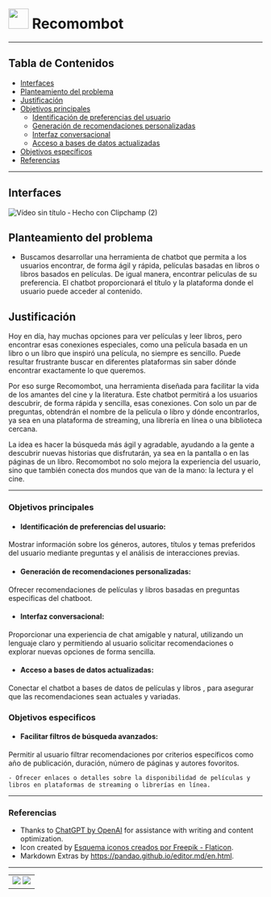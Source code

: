 # <img src="https://i.postimg.cc/sXB7FHWp/ab333333.png" height =40px>  Recomombot
--- 
## Tabla de Contenidos

- [Interfaces](#interfaces)
- [Planteamiento del problema](#planteamiento-del-problema)
- [Justificación](#justificación)
- [Objetivos principales](#objetivos-principales)
  - [Identificación de preferencias del usuario](#identificación-de-preferencias-del-usuario)
  - [Generación de recomendaciones personalizadas](#generación-de-recomendaciones-personalizadas)
  - [Interfaz conversacional](#interfaz-conversacional)
  - [Acceso a bases de datos actualizadas](#acceso-a-bases-de-datos-actualizadas)
- [Objetivos específicos](#objetivos-específicos)
- [Referencias](#referencias)
  
--- 
## Interfaces

![Vídeo sin título ‐ Hecho con Clipchamp (2)](https://github.com/user-attachments/assets/afc63eba-a2d8-4592-a83b-187c6d7aad59)

## Planteamiento del problema

- Buscamos desarrollar una herramienta de chatbot que permita a los usuarios encontrar, de forma ágil y rápida, películas basadas en libros o libros basados en películas. De igual manera, encontrar peliculas de su preferencia. El chatbot proporcionará el título y la plataforma donde el usuario puede acceder al contenido.

## Justificación
Hoy en día, hay muchas opciones para ver películas y leer libros, pero encontrar esas conexiones especiales, como una película basada en un libro o un libro que inspiró una película, no siempre es sencillo. Puede resultar frustrante buscar en diferentes plataformas sin saber dónde encontrar exactamente lo que queremos.

Por eso surge Recomombot, una herramienta diseñada para facilitar la vida de los amantes del cine y la literatura. Este chatbot permitirá a los usuarios descubrir, de forma rápida y sencilla, esas conexiones. Con solo un par de preguntas, obtendrán el nombre de la película o libro y dónde encontrarlos, ya sea en una plataforma de streaming, una librería en línea o una biblioteca cercana.

La idea es hacer la búsqueda más ágil y agradable, ayudando a la gente a descubrir nuevas historias que disfrutarán, ya sea en la pantalla o en las páginas de un libro. Recomombot no solo mejora la experiencia del usuario, sino que también conecta dos mundos que van de la mano: la lectura y el cine.

---
### Objetivos principales

- #### Identificación de preferencias del usuario:
Mostrar información sobre los géneros, autores, títulos y temas preferidos del usuario mediante preguntas y el análisis de interacciones previas.

- #### Generación de recomendaciones personalizadas:
Ofrecer recomendaciones de películas y libros basadas en preguntas especificas del chatboot.

- #### Interfaz conversacional:
Proporcionar una experiencia de chat amigable y natural, utilizando un lenguaje claro y permitiendo al usuario solicitar recomendaciones o explorar nuevas opciones de forma sencilla.

- #### Acceso a bases de datos actualizadas:
Conectar el chatbot a bases de datos de películas y libros , para asegurar que las recomendaciones sean actuales y variadas.

### Objetivos especificos

- #### Facilitar filtros de búsqueda avanzados:
Permitir al usuario filtrar recomendaciones por criterios específicos como año de publicación, duración, número de páginas y autores fovoritos.


	- Ofrecer enlaces o detalles sobre la disponibilidad de películas y libros en plataformas de streaming o librerías en línea.

---

### Referencias

- Thanks to [ChatGPT by OpenAI](https://www.openai.com/chatgpt) for assistance with writing and content optimization.
- Icon created by <a href="https://www.flaticon.es/iconos-gratis/esquema" title="esquema iconos">Esquema iconos creados por Freepik - Flaticon</a>.
- Markdown Extras by https://pandao.github.io/editor.md/en.html.

--- 
<p align="center">
  <table align="center" style="margin: 0px auto;">
    <tr>
      <td>
        <img src="https://img.shields.io/badge/javafx-%23FF0000.svg?style=for-the-badge&logo=javafx&logoColor=white"> 
        <img src="https://img.shields.io/badge/java-%23ED8B00.svg?style=for-the-badge&logo=openjdk&logoColor=white">
      </td>
    </tr>
  </table>
  </p>
  





